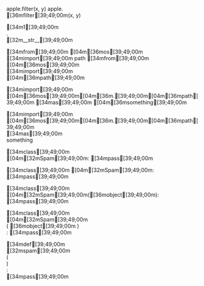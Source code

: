 apple.filter(x, y)
apple.\
    [36mfilter[39;49;00m(x, y)

[34m1[39;49;00m \
    . \
    [32m__str__[39;49;00m

[34mfrom[39;49;00m [04m[36mos[39;49;00m [34mimport[39;49;00m path
[34mfrom[39;49;00m \
        [04m[36mos[39;49;00m \
        [34mimport[39;49;00m \
        [04m[36mpath[39;49;00m

[34mimport[39;49;00m [04m[36mos[39;49;00m[04m[36m.[39;49;00m[04m[36mpath[39;49;00m [34mas[39;49;00m [04m[36msomething[39;49;00m

[34mimport[39;49;00m \
        [04m[36mos[39;49;00m[04m[36m.[39;49;00m[04m[36mpath[39;49;00m \
        [34mas[39;49;00m \
        something

[34mclass[39;49;00m \
 [04m[32mSpam[39;49;00m:
    [34mpass[39;49;00m

[34mclass[39;49;00m [04m[32mSpam[39;49;00m: [34mpass[39;49;00m

[34mclass[39;49;00m [04m[32mSpam[39;49;00m([36mobject[39;49;00m):
    [34mpass[39;49;00m

[34mclass[39;49;00m \
 [04m[32mSpam[39;49;00m \
  (
   [36mobject[39;49;00m
 ) \
 :
 [34mpass[39;49;00m


[34mdef[39;49;00m \
 [32mspam[39;49;00m \
  ( \
  ) \
  : \
  [34mpass[39;49;00m
